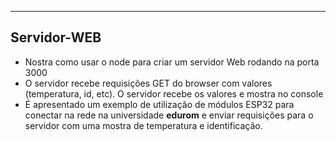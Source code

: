 -------

## Servidor-WEB



* Nostra como usar o node para criar um servidor Web rodando na porta 3000
* O servidor recebe requisições GET do browser com valores (temperatura, id, etc). O servidor recebe os valores e mostra no console
* É apresentado um exemplo de utilização de módulos ESP32 para conectar na rede na universidade **edurom** e enviar requisições para o servidor com uma mostra de temperatura e identificação.

